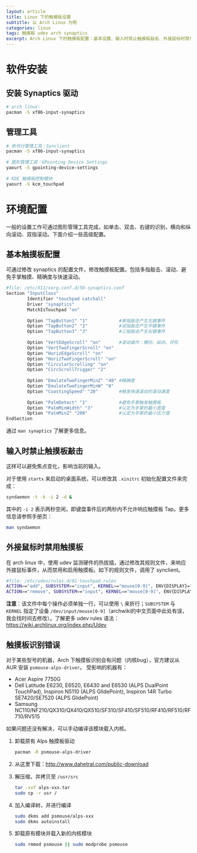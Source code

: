 ```yaml
---
layout: article
title: Linux 下的触摸板设置 
subtitle: 以 Arch Linux 为例
categories: linux
tags: 触摸板 udev arch synaptics 
excerpt: Arch Linux 下的触摸板配置：基本设置、输入时禁止触摸板敲击、外接鼠标时禁用触摸板。
---
```



# 软件安装

## 安装 Synaptics 驱动
```bash
# arch linux:
pacman -S xf86-input-synaptics
```

## 管理工具

```bash
# 命令行管理工具：Synclient 
pacman -S xf86-input-synaptics    
    
# 图形管理工具：GPointing Device Settings
yaourt -S gpointing-device-settings
    
# KDE 触摸板控制模块
yaourt -S kcm_touchpad
```
    
# 环境配置

一般的设置工作可通过图形管理工具完成，如单击、双击、右键的识别，横向和纵向滚动、双指滚动。下面介绍一些高级配置。


## 基本触摸板配置

可通过修改 synaptics 的配置文件，修改触摸板配置。包括多指敲击、滚动、避免手掌触摸、精确度与快速滚动。

```bash
#file: /etc/X11/xorg.conf.d/50-synaptics.conf
Section "InputClass"
        Identifier "touchpad catchall"
        Driver "synaptics"
        MatchIsTouchpad "on"
        
        Option "TapButton1" "1"            #单指敲击产生左键事件
        Option "TapButton2" "2"            #双指敲击产生中键事件
        Option "TapButton3" "3"            #三指敲击产生右键事件
        
        Option "VertEdgeScroll" "on"       #滚动操作：横向、纵向、环形
        Option "VertTwoFingerScroll" "on"
        Option "HorizEdgeScroll" "on"
        Option "HorizTwoFingerScroll" "on"
        Option "CircularScrolling" "on"  
        Option "CircScrollTrigger" "2"
        
        Option "EmulateTwoFingerMinZ" "40" #精确度
        Option "EmulateTwoFingerMinW" "8"
        Option "CoastingSpeed" "20"        #触发快速滚动的滚动速度
        
        Option "PalmDetect" "1"            #避免手掌触发触摸板
        Option "PalmMinWidth" "3"          #认定为手掌的最小宽度
        Option "PalmMinZ" "200"            #认定为手掌的最小压力值
EndSection
```

通过 `man synaptics` 了解更多信息。


## 输入时禁止触摸板敲击

这样可以避免焦点变化，影响当前的输入。

对于使用 `startx` 来启动的桌面系统，可以修改其 `.xinitrc` 初始化配置文件来完成：

```bash
syndaemon -t -k -i 2 -d &
```

其中的 `-i 2` 表示两秒空闲，即键盘事件后的两秒内不允许响应触摸板 Tap。更多信息请参照手册页：

```bash
man syndaemon
```


## 外接鼠标时禁用触摸板

在 arch linux 中，使用 udev 监测硬件的热拔插，通过修改其规则文件，来响应外接鼠标事件，从而禁用和启用触摸板。如下的规则文件，调用了 synclient。

```bash
#file: /etc/udev/rules.d/01-touchpad.rules
ACTION=="add", SUBSYSTEM=="input", KERNEL=="mouse[0-9]", ENV{DISPLAY}=":0.0", ENV{XAUTHORITY}="/home/harttle/.Xauthority", ENV{ID_CLASS}="mouse", RUN+="/usr/bin/synclient TouchpadOff=1"
ACTION=="remove", SUBSYSTEM=="input", KERNEL=="mouse[0-9]", ENV{DISPLAY}=":0.0", ENV{XAUTHORITY}="/home/harttle/.Xauthority", ENV{ID_CLASS}="mouse", RUN+="/usr/bin/synclient TouchpadOff=0"
```

**注意**：该文件中每个操作必须单独一行，可以使用 `\` 来折行；`SUBSYSTEM` 与 `KERNEL` 指定了设备 `/dev/input/mouse[0-9]`（archwiki的中文页面中此处有误，我会找时间去修改）。了解更多 udev rules 语法：https://wiki.archlinux.org/index.php/Udev


## 触摸板识别错误

对于某些型号的机器，Arch 下触摸板识别会有问题（内核bug），官方建议从 AUR 安装 `psmouse-alps-driver`。
受影响的机器有：

* Acer Aspire 7750G
* Dell Latitude E6230, E6520, E6430 and E6530 (ALPS DualPoint TouchPad), Inspiron N5110 (ALPS GlidePoint),  Inspiron 14R Turbo SE7420/SE7520 (ALPS GlidePoint)
* Samsung NC110/NF210/QX310/QX410/QX510/SF310/SF410/SF510/RF410/RF510/RF710/RV515

如果问题还没有解决，可以手动编译该模块载入内核。

1. 卸载原有 Alps 触摸板驱动
    
    ```bash
    pacman -R psmouse-alps-driver
    ```
    
1. 从这里下载：http://www.dahetral.com/public-download
2. 解压缩，并拷贝至 `/usr/src`
    
    ```bash
    tar -xvf alps-xxx.tar
    sudo cp -r usr /
    ```

4. 加入编译树，并进行编译

    ```bash
    sudo dkms add psmouse/alps-xxx
    sudo dkms autoinstall
    ```
    
5. 卸载原有模块并载入新的内核模块
    
    ```bash
    sudo rmmod psmouse || sudo modprobe psmouse
    ```